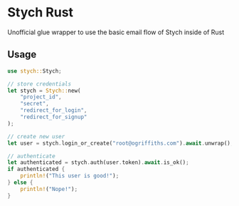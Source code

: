 # Stych Rust

Unofficial glue wrapper to use the basic email flow of Stych inside of Rust

## Usage

```rust
use stych::Stych;

// store credentials
let stych = Stych::new(
    "project_id",
    "secret",
    "redirect_for_login",
    "redirect_for_signup"
);

// create new user
let user = stych.login_or_create("root@ogriffiths.com").await.unwrap();

// authenticate
let authenticated = stych.auth(user.token).await.is_ok();
if authenticated {
    println!("This user is good!");
} else {
    println!("Nope!");
}
```
